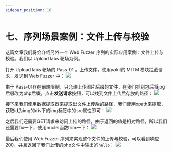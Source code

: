 ```yaml
---
sidebar_position: 16
---
```


# 七、序列场景案例：文件上传与校验

这篇文章我们将会介绍另外一个 Web Fuzzer 序列的实际应用案例：文件上传与校验。我们以 Upload labs 靶场为例。

打开 Upload labs 靶场的 Pass-01 ，上传文件，使用yakit的 MITM 模块拦截请求，发送到 Web Fuzzer 中：
![](/img/products/yakit/Fuzz-sequence-example2/1.png) 

由于 Pass-01存在前端限制，只允许上传图片后缀的文件，在我们抓到包后将jpg后缀改为php后缀，点击**发送请求**按钮，可以找到文件上传后存放的路径：
![](/img/products/yakit/Fuzz-sequence-example2/2.png) 

接下来我们使用数据提取器来提取出文件上传后的路径，我们使用xpath来提取，获取id为img的div下的img标签中的src属性即可：
![](/img/products/yakit/Fuzz-sequence-example2/3.png) 

之后我们还需要GET请求来访问上传的路径，由于返回的值是相对路径，所以我们还需要fix一下，使用nuclei函数trim一下：
![](/img/products/yakit/Fuzz-sequence-example2/4.png) 

最后我们使用 Web Fuzzer 序列来实现整个文件的上传与校验，可以看到响应200，并且返回了我们上传的php文件中输出的`hello`：
![](/img/products/yakit/Fuzz-sequence-example2/5.png) 